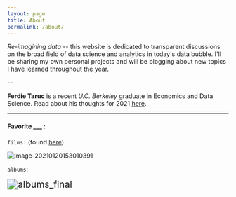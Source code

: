 ```yaml
---
layout: page
title: About
permalink: /about/
---
```


*Re-imagining data* -- this website is dedicated to transparent discussions on the broad field of data science and analytics in today's data bubble. I'll be sharing my own personal projects and will be blogging about new topics I have learned throughout the year.

--

**Ferdie Taruc** is a recent *U.C. Berkeley* graduate in Economics and Data Science. Read about his thoughts for 2021 [here](https://ferdie.org/2021/01/09/thoughts-into-new-year/).

----

#### **Favorite ___ :**

`films:` (found [here](https://letterboxd.com/ferdie/))

![image-20210120153010391](C:\Users\ferdi\AppData\Roaming\Typora\typora-user-images\image-20210120153010391.png)



`albums`: 

<img src="C:\Users\ferdi\Downloads\ftaruc.github.io\images\albums_final.jpg" alt="albums_final" style="zoom:150%;" />